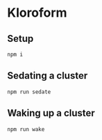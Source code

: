 # Kloroform

## Setup

```
npm i
```

## Sedating a cluster

```
npm run sedate
```

## Waking up a cluster

```
npm run wake
```
